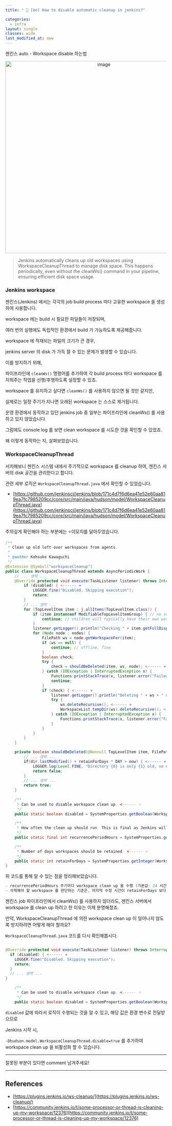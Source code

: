 ```yaml
---
title: " 🧹 [ko] How to disable automatic cleanup in jenkins?"

categories: 
  - infra
layout: single
classes: wide
last_modified_at: now
---
```


젠킨스 auto - Workspace disable 하는법

<div style="text-align: center;">
    <img src="https://github.com/user-attachments/assets/03a7bc85-8930-4bd1-a4eb-cb334b8c6188" alt="image" width="600">
</div>


> Jenkins automatically cleans up old workspaces using WorkspaceCleanupThread to manage disk space.
This happens periodically, even without the cleanWs() command in your pipeline, ensuring efficient disk space usage.

### Jenkins workspace

젠킨스(Jenkins) 에서는 각각의 job build process 마다 고유한 workspace 을 생성하여 사용합니다.

workspace 에는 build 시 필요한 파일들이 저장되며,

여러 번의 실행에도 독립적인 환경에서 build 가 가능하도록 제공해줍니다.

workspace 에 적재되는 파일의 크기가 큰 경우,

jenkins server 의 disk 가 가득 찰 수 있는 문제가 발생할 수 있습니다.

이를 방지하기 위해, 

파이프라인에 `cleanWs()` 명령어를 추가하여 각 build process 마다 workspace 를 지워주는 작업을 선행/후행하도록 설정할 수 있죠.

workspace 를 유지하고 싶다면 `cleanWs()` 를 사용하지 않으면 될 것만 같지만,

실제로는 일정 주기가 지나면 오래된 workspace 는 스스로 제거됩니다.


운영 환경에서 동작하고 있던 jenkins job 중 일부는 파이프라인에 cleanWs() 를 사용하고 있지 않았습니다.

그럼에도 console log 를 보면 clean workspace 를 시도한 것을 확인할 수 있었죠.


왜 이렇게 동작하는 지, 살펴보았습니다.

### WorkspaceCleanupThread

서치해보니 젠킨스 시스템 내에서 주기적으로 workspace 를 cleanup 하여, 젠킨스 서버의 disk 공간을 관리한다고 합니다.

관련 세부 로직은 `WorkspaceCleanupThread.java` 에서 확인할 수 있었습니다.

- [https://github.com/jenkinsci/jenkins/blob/171c4d7f6d6ea41e52e60aa819ea7fc7985209cc/core/src/main/java/hudson/model/WorkspaceCleanupThread.java](https://github.com/jenkinsci/jenkins/blob/171c4d7f6d6ea41e52e60aa819ea7fc7985209cc/core/src/main/java/hudson/model/WorkspaceCleanupThread.java)

주의깊게 확인해야 하는 부분에는 ⭐️이모지를 달아두었습니다. 

```java
/**
 * Clean up old left-over workspaces from agents.
 *
 * @author Kohsuke Kawaguchi
 */
@Extension @Symbol("workspaceCleanup")
public class WorkspaceCleanupThread extends AsyncPeriodicWork {
    // ... 생략 ...
    @Override protected void execute(TaskListener listener) throws InterruptedException, IOException {
        if (disabled) { <------ ⭐️
            LOGGER.fine("Disabled. Skipping execution");
            return;
        }
        // ... 생략 ...
        for (TopLevelItem item : j.allItems(TopLevelItem.class)) {
            if (item instanceof ModifiableTopLevelItemGroup) { // no such thing as TopLevelItemGroup, and ItemGroup offers no access to its type parameter
                continue; // children will typically have their own workspaces as subdirectories; probably no real workspace of its own
            }
            listener.getLogger().println("Checking " + item.getFullDisplayName());
            for (Node node : nodes) {
                FilePath ws = node.getWorkspaceFor(item);
                if (ws == null) {
                    continue; // offline, fine
                }
                boolean check;
                try {
                    check = shouldBeDeleted(item, ws, node); <------ ⭐️
                } catch (IOException | InterruptedException x) {
                    Functions.printStackTrace(x, listener.error("Failed to check " + node.getDisplayName()));
                    continue;
                }
                if (check) { <------ ⭐️
                    listener.getLogger().println("Deleting " + ws + " on " + node.getDisplayName());
                    try {
                        ws.deleteRecursive(); <------ ⭐️
                        WorkspaceList.tempDir(ws).deleteRecursive(); <------ ⭐️
                    } catch (IOException | InterruptedException x) {
                        Functions.printStackTrace(x, listener.error("Failed to delete " + ws + " on " + node.getDisplayName()));
                    }
                }
            }
        }
    }

    private boolean shouldBeDeleted(@Nonnull TopLevelItem item, FilePath dir, @Nonnull Node n) throws IOException, InterruptedException {
        // ... 생략 ...
        if(dir.lastModified() + retainForDays * DAY > now) { <------ ⭐️
            LOGGER.log(Level.FINE, "Directory {0} is only {1} old, so not deleting", new Object[] {dir, Util.getTimeSpanString(now-dir.lastModified())});
            return false;
        }
        // ... 생략 ...
        return true;
    }
    
    /**
     * Can be used to disable workspace clean up. <------ ⭐️
     */
    public static boolean disabled = SystemProperties.getBoolean(WorkspaceCleanupThread.class.getName()+".disabled");

    /**
     * How often the clean up should run. This is final as Jenkins will not reflect changes anyway. <------ ⭐️
     */
    public static final int recurrencePeriodHours = SystemProperties.getInteger(WorkspaceCleanupThread.class.getName()+".recurrencePeriodHours", 24);

    /**
     * Number of days workspaces should be retained. <------ ⭐️
     */
    public static int retainForDays = SystemProperties.getInteger(WorkspaceCleanupThread.class.getName()+".retainForDays", 30);
}

```

위 코드를 통해 알 수 있는 점을 정리해보았습니다.

```java
- recurrencePeriodHours 주기마다 workspace clean up 을 수행 (기본값: 24 시간)
- 삭제해야 할 workspace 를 판단하는 기준은, 마지막 수정 시간이 retainForDays 보다 오래되었는지를 체크 (기본값: 30 일)
```

젠킨스 job 파이프라인에서 cleanWs() 를 사용하지 않더라도, 젠킨스 서버에서 workspace 를 clean up 하려고 한 이유는 이제 분명해졌죠.

만약, WorkspaceCleanupThread 에 의한 workspace clean up 이 일어나지 않도록 방지하려면 어떻게 해야 할까요?

`WorkspaceCleanupThread.java` 코드를 다시 확인해봅시다.

```java

@Override protected void execute(TaskListener listener) throws InterruptedException, IOException {
  if (disabled) { <------ ⭐️
    LOGGER.fine("Disabled. Skipping execution");
    return;
  }
  // ... 생략 ...
}

    /**
     * Can be used to disable workspace clean up. <------ ⭐️
     */
    public static boolean disabled = SystemProperties.getBoolean(WorkspaceCleanupThread.class.getName()+".disabled");

```

`disabled` 값에 따라서 로직이 수행되는 것을 알 수 있고, 해당 값은 환경 변수로 전달받으므로

Jenkins 시작 시, 


`-Dhudson.model.WorkspaceCleanupThread.disable=true` 를 추가하여 workspace clean up 을 비활성화 할 수 있습니다.

---

잘못된 부분이 있다면 comment 남겨주세요!

---

## References
- [https://plugins.jenkins.io/ws-cleanup/](https://plugins.jenkins.io/ws-cleanup/)
- [https://community.jenkins.io/t/some-processor-or-thread-is-cleaning-up-my-workspace/12376](https://community.jenkins.io/t/some-processor-or-thread-is-cleaning-up-my-workspace/12376)
